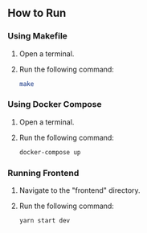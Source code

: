 ## How to Run

### Using Makefile

1. Open a terminal.
2. Run the following command:

    ```bash
    make
    ```

### Using Docker Compose

1. Open a terminal.
2. Run the following command:

    ```bash
    docker-compose up
    ```

### Running Frontend

1. Navigate to the "frontend" directory.
2. Run the following command:

    ```
    yarn start dev
    ```
